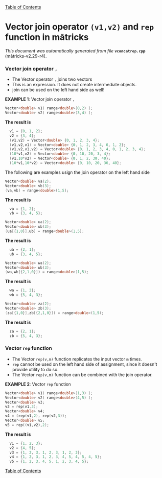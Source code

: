 
[Table of Contents](README.md)


# Vector join operator `(v1,v2)` and `rep` function in mātricks
_This document was automatically generated from file_ **`vconcatrep.cpp`** (mātricks-v2.29-r4).

### Vector join operator `,` 
* The Vector operator `,` joins two vectors
* This is an expression.  It does not create intermediate objects.
* join can be used on the left hand side as well!


**EXAMPLE 1**: Vector join operator `,`
```C++
Vector<double> v1( range<double>(0,2) );
Vector<double> v2( range<double>(3,4) );
```

**The result is**
```C++
  v1 = {0, 1, 2}; 
  v2 = {3, 4}; 
  (v1,v2) = Vector<double> {0, 1, 2, 3, 4}; 
  (v1,v2,v1) = Vector<double> {0, 1, 2, 3, 4, 0, 1, 2}; 
  (v1,v2,v1,v2) = Vector<double> {0, 1, 2, 3, 4, 0, 1, 2, 3, 4}; 
  (10*v1,v2) = Vector<double> {0, 10, 20, 3, 4}; 
  (v1,10*v2) = Vector<double> {0, 1, 2, 30, 40}; 
  (10*v1,10*v2) = Vector<double> {0, 10, 20, 30, 40}; 
```


The following are examples usign the join operator on the left hand side

```C++
Vector<double> va(2);
Vector<double> vb(3);
(va,vb) = range<double>(1,5);
```

**The result is**
```C++
  va = {1, 2}; 
  vb = {3, 4, 5}; 
```

```C++
Vector<double> ua(2);
Vector<double> ub(3);
(ua[{1,0}],ub) = range<double>(1,5);
```

**The result is**
```C++
  ua = {2, 1}; 
  ub = {3, 4, 5}; 
```

```C++
Vector<double> wa(2);
Vector<double> wb(3);
(wa,wb[{2,1,0}]) = range<double>(1,5);
```

**The result is**
```C++
  wa = {1, 2}; 
  wb = {5, 4, 3}; 
```

```C++
Vector<double> za(2);
Vector<double> zb(3);
(za[{1,0}],zb[{2,1,0}]) = range<double>(1,5);
```

**The result is**
```C++
  za = {2, 1}; 
  zb = {5, 4, 3}; 
```

### Vector `rep` function
* The Vector `rep(v,m)` function replicates the input vector `m` times.
* `rep` cannot be used on the left hand side of assignment, since it doesn't provide utility to do so.
* The Vector `rep(v,m)` function can be combined with the join operator.


**EXAMPLE 2**: Vector `rep` function
```C++
Vector<double> v1( range<double>(1,3) );
Vector<double> v2( range<double>(4,5) );
Vector<double> v3;
v3 = rep(v1,3);
Vector<double> v4;
v4 = (rep(v1,2), rep(v2,3));
Vector<double> v5;
v5 = rep((v1,v2),2);
```

**The result is**
```C++
  v1 = {1, 2, 3}; 
  v2 = {4, 5}; 
  v3 = {1, 2, 3, 1, 2, 3, 1, 2, 3}; 
  v4 = {1, 2, 3, 1, 2, 3, 4, 5, 4, 5, 4, 5}; 
  v5 = {1, 2, 3, 4, 5, 1, 2, 3, 4, 5}; 
```




[Table of Contents](README.md)
